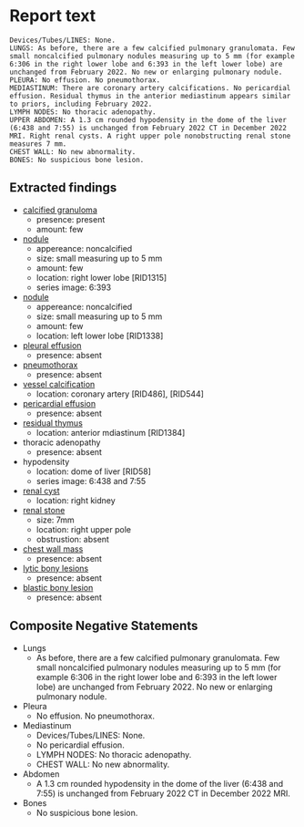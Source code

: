 # Report text

```text
Devices/Tubes/LINES: None.
LUNGS: As before, there are a few calcified pulmonary granulomata. Few small noncalcified pulmonary nodules measuring up to 5 mm (for example 6:306 in the right lower lobe and 6:393 in the left lower lobe) are unchanged from February 2022. No new or enlarging pulmonary nodule.
PLEURA: No effusion. No pneumothorax.
MEDIASTINUM: There are coronary artery calcifications. No pericardial effusion. Residual thymus in the anterior mediastinum appears similar to priors, including February 2022.
LYMPH NODES: No thoracic adenopathy.
UPPER ABDOMEN: A 1.3 cm rounded hypodensity in the dome of the liver (6:438 and 7:55) is unchanged from February 2022 CT in December 2022 MRI. Right renal cysts. A right upper pole nonobstructing renal stone measures 7 mm. 
CHEST WALL: No new abnormality.
BONES: No suspicious bone lesion. 
```

## Extracted findings

- [calcified granuloma](../../definitions/nuance/calcified_pulmonary_granuloma.json)
  - presence: present
  - amount: few
- [nodule](../../definitions/hood/adrenal-nodule.json)
  - appereance: noncalcified
  - size: small measuring up to 5 mm
  - amount: few
  - location: right lower lobe \[RID1315\]
  - series image: 6:393
- [nodule](../../definitions/hood/adrenal-nodule.json)
  - appereance: noncalcified
  - size: small measuring up to 5 mm
  - amount: few
  - location: left lower lobe \[RID1338\]
- [pleural effusion](../../definitions/hood/pleural-effusion.json)
  - presence: absent
- [pneumothorax](../../definitions/hood/pneumothorax.json)
  - presence: absent
- [vessel calcification](../../definitions/nuance/coronary_artery_calcification.json)
  - location: coronary artery \[RID486\], \[RID544\]
- [pericardial effusion](../../definitions/hood/pericardial-effusion.json)
  - presence: absent
- [residual thymus](../../definitions/hood/thymus.json)
  - location: anterior mdiastinum \[RID1384\]
- thoracic adenopathy
  - presence: absent
- hypodensity
  - location: dome of liver \[RID58\]
  - series image: 6:438 and 7:55
- [renal cyst](../../definitions/nuance/hepatic_and_renal_cysts.json)
  - location: right kidney
- [renal stone](../../definitions/nuance/renal_stone.json)
  - size: 7mm
  - location: right upper pole
  - obstrustion: absent
- [chest wall mass](../../definitions/nuance/chest_wall_mass.json)  
  - presence: absent
- [lytic bony lesions](../../definitions/hood/lytic-lesion.md)
  - presence: absent
- [blastic bony lesion](../../definitions/hood/sclerotic-lesion.md)
  - presence: absent

## Composite Negative Statements

- Lungs
  - As before, there are a few calcified pulmonary granulomata. Few small noncalcified pulmonary nodules measuring up to 5 mm (for example 6:306 in the right lower lobe and 6:393 in the left lower lobe) are unchanged from February 2022. No new or enlarging pulmonary nodule.
- Pleura
  - No effusion. No pneumothorax.
- Mediastinum
  - Devices/Tubes/LINES: None.
  - No pericardial effusion.
  - LYMPH NODES: No thoracic adenopathy.
  - CHEST WALL: No new abnormality.
- Abdomen
  - A 1.3 cm rounded hypodensity in the dome of the liver (6:438 and 7:55) is unchanged from February 2022 CT in December 2022 MRI.
- Bones
  - No suspicious bone lesion.
